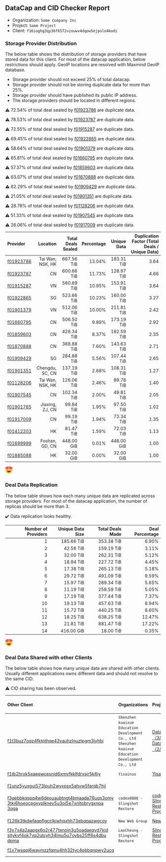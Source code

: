 ## DataCap and CID Checker Report
 - Organization: `Some Company Inc`
 - Project: `Some Project`
 - Client: `f16ioghg3qy36f6572viouwv4dqow5ejpolo4kodi`
### Storage Provider Distribution
The below table shows the distribution of storage providers that have stored data for this client.
For most of the datacap application, below restrictions should apply. GeoIP locations are resolved with Maxmind GeoIP database.
 - Storage provider should not exceed 25% of total datacap.
 - Storage provider should not be storing duplicate data for more than 25%.
 - Storage provider should have published its public IP address.
 - The storage providers should be located in different regions.

⚠️ 72.54% of total deal sealed by [f01923786](https://filfox.info/en/address/f01923786) are duplicate data.

⚠️ 78.53% of total deal sealed by [f01923787](https://filfox.info/en/address/f01923787) are duplicate data.

⚠️ 72.55% of total deal sealed by [f01915287](https://filfox.info/en/address/f01915287) are duplicate data.

⚠️ 69.45% of total deal sealed by [f01922865](https://filfox.info/en/address/f01922865) are duplicate data.

⚠️ 58.64% of total deal sealed by [f01901379](https://filfox.info/en/address/f01901379) are duplicate data.

⚠️ 65.81% of total deal sealed by [f01660795](https://filfox.info/en/address/f01660795) are duplicate data.

⚠️ 57.37% of total deal sealed by [f01859603](https://filfox.info/en/address/f01859603) are duplicate data.

⚠️ 63.07% of total deal sealed by [f01870888](https://filfox.info/en/address/f01870888) are duplicate data.

⚠️ 62.29% of total deal sealed by [f01909429](https://filfox.info/en/address/f01909429) are duplicate data.

⚠️ 21.05% of total deal sealed by [f01901351](https://filfox.info/en/address/f01901351) are duplicate data.

⚠️ 28.78% of total deal sealed by [f01128206](https://filfox.info/en/address/f01128206) are duplicate data.

⚠️ 51.33% of total deal sealed by [f01907545](https://filfox.info/en/address/f01907545) are duplicate data.

⚠️ 26.06% of total deal sealed by [f01917009](https://filfox.info/en/address/f01917009) are duplicate data.

| Provider                                              |         Location | Total Deals Sealed | Percentage | Unique Data | Duplication Factor (Total Deals / Unique Data) |
| :---------------------------------------------------- | ---------------: | -----------------: | ---------: | ----------: | ---------------------------------------------: |
| [f01923786](https://filfox.info/en/address/f01923786) | Tai Wan, NSK, HK |         667.56 TiB |     13.04% |  183.31 TiB |                                           3.64 |
| [f01923787](https://filfox.info/en/address/f01923787) |               CN |         600.66 TiB |     11.73% |  128.97 TiB |                                           4.66 |
| [f01915287](https://filfox.info/en/address/f01915287) |               VN |         560.69 TiB |     10.95% |  153.91 TiB |                                           3.64 |
| [f01922865](https://filfox.info/en/address/f01922865) |               SG |         523.66 TiB |     10.23% |  160.00 TiB |                                           3.27 |
| [f01901379](https://filfox.info/en/address/f01901379) |               VN |         512.06 TiB |     10.00% |  211.81 TiB |                                           2.42 |
| [f01660795](https://filfox.info/en/address/f01660795) |               CN |         506.50 TiB |      9.89% |  173.19 TiB |                                           2.92 |
| [f01859603](https://filfox.info/en/address/f01859603) |               CN |         428.34 TiB |      8.37% |  182.59 TiB |                                           2.35 |
| [f01870888](https://filfox.info/en/address/f01870888) |               CN |         388.88 TiB |      7.60% |  143.63 TiB |                                           2.71 |
| [f01909429](https://filfox.info/en/address/f01909429) |               SG |         284.88 TiB |      5.56% |  107.44 TiB |                                           2.65 |
| [f01901351](https://filfox.info/en/address/f01901351) |  Chengdu, SC, CN |         137.19 TiB |      2.68% |  108.31 TiB |                                           1.27 |
| [f01128206](https://filfox.info/en/address/f01128206) | Tai Wan, NSK, HK |         126.06 TiB |      2.46% |   89.78 TiB |                                           1.40 |
| [f01907545](https://filfox.info/en/address/f01907545) |               CN |         102.34 TiB |      2.00% |   49.81 TiB |                                           2.05 |
| [f01901765](https://filfox.info/en/address/f01901765) |  Jiaxing, ZJ, CN |          99.84 TiB |      1.95% |   97.50 TiB |                                           1.02 |
| [f01917009](https://filfox.info/en/address/f01917009) |               CN |          99.19 TiB |      1.94% |   73.34 TiB |                                           1.35 |
| [f01412203](https://filfox.info/en/address/f01412203) |               HK |          81.47 TiB |      1.59% |   72.03 TiB |                                           1.13 |
| [f01699999](https://filfox.info/en/address/f01699999) |   Foshan, GD, CN |         448.00 GiB |      0.01% |  448.00 GiB |                                           1.00 |
| [f01885088](https://filfox.info/en/address/f01885088) |               HK |          32.00 GiB |      0.00% |   32.00 GiB |                                           1.00 |

![Provider Distribution](https://raw.githubusercontent.com/data-preservation-programs/filplus-checker-assets/main/data-preservation-programs/filecoin-plus-large-datasets/issues/1/1670569552936.png)
### Deal Data Replication
The below table shows how each many unique data are replicated across storage providers.
For most of the datacap application, the number of replicas should be more than 3.

✔️ Data replication looks healthy.

| Number of Providers | Unique Data Size | Total Deals Made | Deal Percentage |
| ------------------: | ---------------: | ---------------: | --------------: |
|                   1 |       185.66 TiB |       353.38 TiB |           6.90% |
|                   2 |        42.56 TiB |       159.19 TiB |           3.11% |
|                   3 |        32.00 TiB |       262.31 TiB |           5.12% |
|                   4 |        18.94 TiB |       227.72 TiB |           4.45% |
|                   5 |        17.38 TiB |       265.13 TiB |           5.18% |
|                   6 |        29.72 TiB |       491.09 TiB |           9.59% |
|                   7 |        15.97 TiB |       289.34 TiB |           5.65% |
|                   8 |        11.19 TiB |       258.59 TiB |           5.05% |
|                   9 |        17.19 TiB |       377.44 TiB |           7.37% |
|                  10 |        19.13 TiB |       457.63 TiB |           8.94% |
|                  11 |        15.72 TiB |       440.25 TiB |           8.60% |
|                  12 |        18.25 TiB |       638.25 TiB |          12.47% |
|                  13 |        21.81 TiB |       881.47 TiB |          17.22% |
|                  14 |       416.00 GiB |        18.00 TiB |           0.35% |

![Replication Distribution](https://raw.githubusercontent.com/data-preservation-programs/filplus-checker-assets/main/data-preservation-programs/filecoin-plus-large-datasets/issues/1/1670569553354.png)
### Deal Data Shared with other Clients
The below table shows how many unique data are shared with other clients.
Usually different applications owns different data and should not resolve to the same CID.

⚠️ CID sharing has been observed.

| Other Client                                                                                                                                                                                                              | Organizations                                                                                           | Projects                                                                                                                                                                        | Total Deals Affected | Unique CIDs |
| :------------------------------------------------------------------------------------------------------------------------------------------------------------------------------------------------------------------------ | :------------------------------------------------------------------------------------------------------ | :------------------------------------------------------------------------------------------------------------------------------------------------------------------------------ | -------------------: | ----------: |
| [f1t3buz7oqz4fktpthqe43vauhzlnuztpgm3iyhbi](https://filfox.info/en/address/f1t3buz7oqz4fktpthqe43vauhzlnuztpgm3iyhbi)                                                                                                     | `Shenzhen kuaixue Education Development Co., Ltd`<br/>`Shenzhen kuaixue Education Development Co., Ltd` | [Dataset3（3/3）](github.com#filecoin-project/filecoin-plus-large-datasets/issues/1363)<br/>[Dataset2（2/3）](github.com#filecoin-project/filecoin-plus-large-datasets/issues/1117) |             3.24 PiB |      12,627 |
| [f1tb2hrxk5eaeewcesnid6xmvfkklfdrxsjr5k6iy](https://filfox.info/en/address/f1tb2hrxk5eaeewcesnid6xmvfkklfdrxsjr5k6iy)                                                                                                     | `Yisainuo`                                                                                              | [Yisainuo](github.com#filecoin-project/filecoin-plus-large-datasets/issues/537)                                                                                                 |           421.19 TiB |       5,084 |
| [f1unz5yuxgui573lpuh2wyxpsx5ahvw5farqb7hji](https://filfox.info/en/address/f1unz5yuxgui573lpuh2wyxpsx5ahvw5farqb7hji)                                                                                                     |                                                                                                         |                                                                                                                                                                                 |           200.63 TiB |       4,890 |
| [f3qebbkqspq4w6deouaubtngt4bmaada76uqs3omy<br/>3tki6hoeocpgxyplknev5u3oi5e7xnltobrvgxnpa<br/>3qga](https://filfox.info/en/address/f3qebbkqspq4w6deouaubtngt4bmaada76uqs3omy3tki6hoeocpgxyplknev5u3oi5e7xnltobrvgxnpa3qga) | `codex8080 - Slingshot Restore`                                                                         | [codex8080 Slingshot Restore Program](github.com#filecoin-project/filecoin-plus-large-datasets/issues/152)                                                                      |            50.47 TiB |       1,615 |
| [f126k3tkdwfaqpflgcclkiwhqxhh73ebqqazwgcoy](https://filfox.info/en/address/f126k3tkdwfaqpflgcclkiwhqxhh73ebqqazwgcoy)                                                                                                     | `New Web Group`                                                                                         | [Newwebgroup](github.com#filecoin-project/filecoin-plus-large-datasets/issues/356)                                                                                              |            29.53 TiB |         943 |
| [f3v7x4a2aapgx6o2r477tenoin3u5oadaeqyd7kjd<br/>sitykvf4ok7vq2utcyh34lmu5u7oybs25ff6s4dbu<br/>dpma](https://filfox.info/en/address/f3v7x4a2aapgx6o2r477tenoin3u5oadaeqyd7kjdsitykvf4ok7vq2utcyh34lmu5u7oybs25ff6s4dbudpma) | `LeoCheung - Slingshot Restore`                                                                         | [Slingshot Restore Program](github.com#filecoin-project/filecoin-plus-large-datasets/issues/151)                                                                                |            22.97 TiB |         735 |
| [f1x7wsqpj6waymzzfqmu4hh32tyc4pbbqnpwy2ucq](https://filfox.info/en/address/f1x7wsqpj6waymzzfqmu4hh32tyc4pbbqnpwy2ucq)                                                                                                     |                                                                                                         |                                                                                                                                                                                 |            32.00 GiB |           1 |
